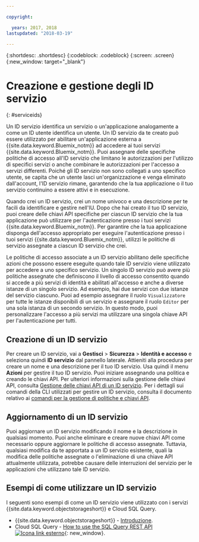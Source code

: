 ```yaml
---

copyright:

  years: 2017, 2018
lastupdated: "2018-03-19"

---
```


{:shortdesc: .shortdesc}
{:codeblock: .codeblock}
{:screen: .screen}
{:new_window: target="_blank"}

# Creazione e gestione degli ID servizio
{: #serviceids}

Un ID servizio identifica un servizio o un'applicazione analogamente a come un ID utente identifica un utente. Un ID servizio da te creato può essere utilizzato per abilitare un'applicazione esterna a {{site.data.keyword.Bluemix_notm}} ad accedere ai tuoi servizi {{site.data.keyword.Bluemix_notm}}. Puoi assegnare delle specifiche politiche di accesso all'ID servizio che limitano le autorizzazioni per l'utilizzo di specifici servizi o anche combinare le autorizzazioni per l'accesso a servizi differenti. Poiché gli ID servizio non sono collegati a uno specifico utente, se capita che un utente lasci un'organizzazione e venga eliminato dall'account, l'ID servizio rimane, garantendo che la tua applicazione o il tuo servizio continuino a essere attivi e in esecuzione.

Quando crei un ID servizio, crei un nome univoco e una descrizione per te facili da identificare e gestire nell'IU. Dopo che hai creato il tuo ID servizio, puoi creare delle chiavi API specifiche per ciascun ID servizio che la tua applicazione può utilizzare per l'autenticazione presso i tuoi servizi {{site.data.keyword.Bluemix_notm}}. Per garantire che la tua applicazione disponga dell'accesso appropriato per eseguire l'autenticazione presso i tuoi servizi {{site.data.keyword.Bluemix_notm}}, utilizzi le politiche di servizio assegnate a ciascun ID servizio che crei.

Le politiche di accesso associate a un ID servizio abilitano delle specifiche azioni che possono essere eseguite quando tale ID servizio viene utilizzato per accedere a uno specifico servizio. Un singolo ID servizio può avere più politiche assegnate che definiscono il livello di accesso consentito quando si accede a più servizi di identità e abilitati all'accesso e anche a diverse istanze di un singolo servizio. Ad esempio, hai due servizi con due istanze del servizio ciascuno. Puoi ad esempio assegnare il ruolo `Visualizzatore` per tutte le istanze disponibili di un servizio e assegnare il ruolo `Editor` per una sola istanza di un secondo servizio. In questo modo, puoi personalizzare l'accesso a più servizi ma utilizzare una singola chiave API per l'autenticazione per tutti.


## Creazione di un ID servizio

Per creare un ID servizio, vai a **Gestisci** &gt; **Sicurezza** &gt; **Identità e accesso** e seleziona quindi **ID servizio** dal pannello laterale. Attieniti alla procedura per creare un nome e una descrizione per il tuo ID servizio. Usa quindi il menu **Azioni** per gestire il tuo ID servizio. Puoi iniziare assegnando una politica e creando le chiavi API. Per ulteriori informazioni sulla gestione delle chiavi API, consulta [Gestione delle chiavi API di un ID servizio](/docs/iam/serviceid_keys.html#serviceidapikeys). Per i dettagli sui comandi della CLI utilizzati per gestire un ID servizio, consulta il documento relativo ai [comandi per la gestione di politiche e chiavi API](/docs/cli/reference/bluemix_cli/bx_cli.html#bx_commands_iam).

## Aggiornamento di un ID servizio

Puoi aggiornare un ID servizio modificando il nome e la descrizione in qualsiasi momento. Puoi anche eliminare e creare nuove chiavi API come necessario oppure aggiornare le politiche di accesso assegnate. Tuttavia, qualsiasi modifica da te apportata a un ID servizio esistente, quali la modifica delle politiche assegnate o l'eliminazione di una chiave API attualmente utilizzata, potrebbe causare delle interruzioni del servizio per le applicazioni che utilizzano tale ID servizio.

## Esempi di come utilizzare un ID servizio 

I seguenti sono esempi di come un ID servizio viene utilizzato con i servizi {{site.data.keyword.objectstorageshort}} e Cloud SQL Query.

- {{site.data.keyword.objectstorageshort}} - [Introduzione](/docs/services/cloud-object-storage/getting-started-cli.html#getting-started-cli-).
- Cloud SQL Query - [How to use the SQL Query REST API ![Icona link esterno](../icons/launch-glyph.svg)](https://www.youtube.com/embed/s6S4AdJItHk?rel=0){: new_window}.
